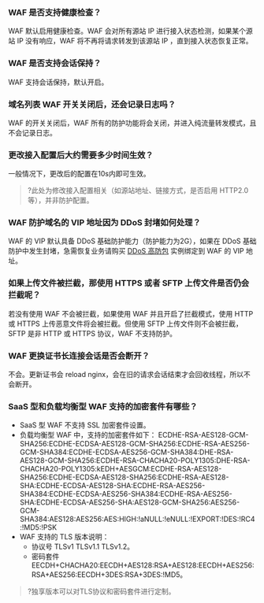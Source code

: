 ### WAF 是否支持健康检查？
WAF 默认启用健康检查。WAF 会对所有源站 IP 进行接入状态检测，如果某个源站 IP 没有响应，WAF 将不再将请求转发到该源站 IP ，直到接入状态恢复正常。

### WAF 是否支持会话保持？
WAF 支持会话保持，默认开启。

### 域名列表 WAF 开关关闭后，还会记录日志吗？
WAF 的开关关闭后，WAF 所有的防护功能将会关闭，并进入纯流量转发模式，且不会记录日志。

### 更改接入配置后大约需要多少时间生效？
一般情况下，更改后的配置在10s内即可生效。
>?此处为修改接入配置相关（如源站地址、链接方式，是否启用 HTTP2.0 等），并非防护配置。

### WAF 防护域名的 VIP 地址因为 DDoS 封堵如何处理？
WAF 的 VIP 默认具备 DDoS 基础防护能力（防护能力为2G），如果在 DDoS 基础防护中发生封堵，急需恢复业务请购买 [DDoS 高防包](https://console.cloud.tencent.com/ddos/ddos-pro/protection-config) 实例绑定到 WAF 的 VIP 地址。

### 如果上传文件被拦截，那使用 HTTPS 或者 SFTP 上传文件是否仍会拦截呢？
若没有使用 WAF 不会被拦截，如果使用 WAF 并且开启了拦截模式，使用 HTTP 或 HTTPS 上传恶意文件将会被拦截。但使用 SFTP 上传文件则不会被拦截，SFTP 是非 HTTP 或 HTTPS 协议，WAF 不支持防护。


### WAF 更换证书长连接会话是否会断开？
不会。更新证书会 reload nginx，会在旧的请求会话结束才会回收线程，所以不会断开。

### SaaS 型和负载均衡型 WAF 支持的加密套件有哪些？
- SaaS 型 WAF 不支持 SSL 加密套件设置。
- 负载均衡型 WAF 中，支持的加密套件如下：
ECDHE-RSA-AES128-GCM-SHA256:ECDHE-ECDSA-AES128-GCM-SHA256:ECDHE-RSA-AES256-GCM-SHA384:ECDHE-ECDSA-AES256-GCM-SHA384:DHE-RSA-AES128-GCM-SHA256:ECDHE-RSA-CHACHA20-POLY1305:DHE-RSA-CHACHA20-POLY1305:kEDH+AESGCM:ECDHE-RSA-AES128-SHA256:ECDHE-ECDSA-AES128-SHA256:ECDHE-RSA-AES128-SHA:ECDHE-ECDSA-AES128-SHA:ECDHE-RSA-AES256-SHA384:ECDHE-ECDSA-AES256-SHA384:ECDHE-RSA-AES256-SHA:ECDHE-ECDSA-AES256-SHA:AES128-GCM-SHA256:AES256-GCM-SHA384:AES128:AES256:AES:HIGH:!aNULL:!eNULL:!EXPORT:!DES:!RC4:!MD5:!PSK
- WAF 支持的 TLS 版本说明：
	- 协议号 TLSv1 TLSv1.1 TLSv1.2。
	- 密码套件  EECDH+CHACHA20:EECDH+AES128:RSA+AES128:EECDH+AES256:RSA+AES256:EECDH+3DES:RSA+3DES:!MD5。
>?独享版本可以对TLS协议和密码套件进行定制。
